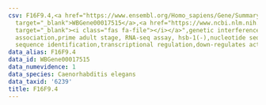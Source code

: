 ```yaml
---
csv: F16F9.4,<a href="https://www.ensembl.org/Homo_sapiens/Gene/Summary?db=core;g=WBGene00017515"
  target="_blank">WBGene00017515</a>,<a href="https://www.ncbi.nlm.nih.gov/pubmed/30894454"
  target="_blank"><i class="fas fa-file"></i></a>",genetic interference,functional
  association,prime adult stage, RNA-seq assay, hsb-1(-),nucleotide sequence identification,nucleotide
  sequence identification,transcriptional regulation,down-regulates activity
data_alias: F16F9.4
data_id: WBGene00017515
data_numevidence: 1
data_species: Caenorhabditis elegans
data_taxid: '6239'
title: F16F9.4
---
```

